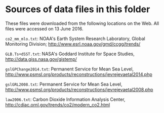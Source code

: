 # Sources of data files in this folder

These files were downloaded from the following locations on the Web.  All files were accessed on 13 June 2016.  

`co2_mm_mlo.txt`: NOAA's Earth System Research Laboratory, Global Monitoring Division; http://www.esrl.noaa.gov/gmd/ccgg/trends/  

`GLB.Ts+dSST.txt`: NASA's Goddard Institute for Space Studies, http://data.giss.nasa.gov/gistemp/

`gslGPChange2014.txt`: Permanent Service for Mean Sea Level, http://www.psmsl.org/products/reconstructions/jevrejevaetal2014.php

`gslGRL2008.txt`: Permanent Service for Mean Sea Level, http://www.psmsl.org/products/reconstructions/jevrejevaetal2008.php

`law2006.txt`: Carbon Dioxide Information Analysis Center, http://cdiac.ornl.gov/trends/co2/modern_co2.html
